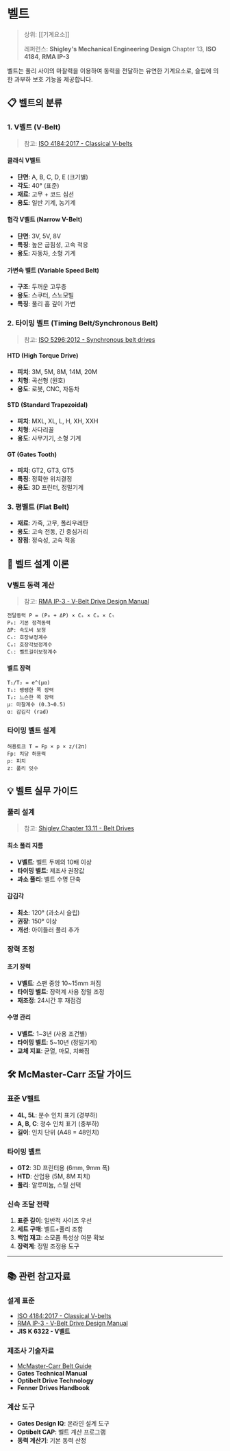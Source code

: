 # 벨트

> 상위: [[기계요소]]
> 
> 레퍼런스: **Shigley's Mechanical Engineering Design** Chapter 13, **ISO 4184**, **RMA IP-3**

벨트는 풀리 사이의 마찰력을 이용하여 동력을 전달하는 유연한 기계요소로, 슬립에 의한 과부하 보호 기능을 제공합니다.

## 📋 벨트의 분류

### 1. V벨트 (V-Belt)
> 참고: [ISO 4184:2017 - Classical V-belts](https://www.iso.org/standard/68476.html)

#### 클래식 V벨트
- **단면**: A, B, C, D, E (크기별)
- **각도**: 40° (표준)
- **재료**: 고무 + 코드 심선
- **용도**: 일반 기계, 농기계

#### 협각 V벨트 (Narrow V-Belt)
- **단면**: 3V, 5V, 8V
- **특징**: 높은 굽힘성, 고속 적응
- **용도**: 자동차, 소형 기계

#### 가변속 벨트 (Variable Speed Belt)
- **구조**: 두꺼운 고무층
- **용도**: 스쿠터, 스노모빌
- **특징**: 풀리 홈 깊이 가변

### 2. 타이밍 벨트 (Timing Belt/Synchronous Belt)
> 참고: [ISO 5296:2012 - Synchronous belt drives](https://www.iso.org/standard/50697.html)

#### HTD (High Torque Drive)
- **피치**: 3M, 5M, 8M, 14M, 20M
- **치형**: 곡선형 (원호)
- **용도**: 로봇, CNC, 자동차

#### STD (Standard Trapezoidal)
- **피치**: MXL, XL, L, H, XH, XXH
- **치형**: 사다리꼴
- **용도**: 사무기기, 소형 기계

#### GT (Gates Tooth)
- **피치**: GT2, GT3, GT5
- **특징**: 정확한 위치결정
- **용도**: 3D 프린터, 정밀기계

### 3. 평벨트 (Flat Belt)
- **재료**: 가죽, 고무, 폴리우레탄
- **용도**: 고속 전동, 긴 중심거리
- **장점**: 정숙성, 고속 적응

## 🔧 벨트 설계 이론

### V벨트 동력 계산
> 참고: [RMA IP-3 - V-Belt Drive Design Manual](https://www.rma.org)

```
전달동력 P = (P₀ + ΔP) × Cₛ × Cₐ × Cₗ
P₀: 기본 정격동력
ΔP: 속도비 보정
Cₛ: 호장보정계수
Cₐ: 호장각보정계수  
Cₗ: 벨트길이보정계수
```

#### 벨트 장력
```
T₁/T₂ = e^(μα)
T₁: 팽팽한 쪽 장력
T₂: 느슨한 쪽 장력
μ: 마찰계수 (0.3~0.5)
α: 감김각 (rad)
```

### 타이밍 벨트 설계
```
허용토크 T = Fp × p × z/(2π)
Fp: 치당 허용력
p: 피치
z: 풀리 잇수
```

## 💡 벨트 실무 가이드

### 풀리 설계
> 참고: [Shigley Chapter 13.11 - Belt Drives](https://www.mheducation.com/highered/product/Shigleys-Mechanical-Engineering-Design-Nisbett.html)

#### 최소 풀리 지름
- **V벨트**: 벨트 두께의 10배 이상
- **타이밍 벨트**: 제조사 권장값
- **과소 풀리**: 벨트 수명 단축

#### 감김각
- **최소**: 120° (과소시 슬립)
- **권장**: 150° 이상
- **개선**: 아이들러 풀리 추가

### 장력 조정
#### 초기 장력
- **V벨트**: 스팬 중앙 10~15mm 처짐
- **타이밍 벨트**: 장력계 사용 정밀 조정
- **재조정**: 24시간 후 재점검

#### 수명 관리
- **V벨트**: 1~3년 (사용 조건별)
- **타이밍 벨트**: 5~10년 (정밀기계)
- **교체 지표**: 균열, 마모, 치빠짐

## 🛠️ McMaster-Carr 조달 가이드

### 표준 V벨트
- **4L, 5L**: 분수 인치 표기 (경부하)
- **A, B, C**: 정수 인치 표기 (중부하)
- **길이**: 인치 단위 (A48 = 48인치)

### 타이밍 벨트
- **GT2**: 3D 프린터용 (6mm, 9mm 폭)
- **HTD**: 산업용 (5M, 8M 피치)
- **풀리**: 알루미늄, 스틸 선택

### 신속 조달 전략
1. **표준 길이**: 일반적 사이즈 우선
2. **세트 구매**: 벨트+풀리 조합
3. **백업 재고**: 소모품 특성상 여분 확보
4. **장력계**: 정밀 조정용 도구

---

## 📚 관련 참고자료

### 설계 표준
- [ISO 4184:2017 - Classical V-belts](https://www.iso.org/standard/68476.html)
- [RMA IP-3 - V-Belt Drive Design Manual](https://www.rma.org)
- **JIS K 6322 - V벨트**

### 제조사 기술자료
- [McMaster-Carr Belt Guide](https://www.mcmaster.com)
- **Gates Technical Manual**
- **Optibelt Drive Technology**
- **Fenner Drives Handbook**

### 계산 도구
- **Gates Design IQ**: 온라인 설계 도구
- **Optibelt CAP**: 벨트 계산 프로그램
- **동력 계산기**: 기본 동력 산정

